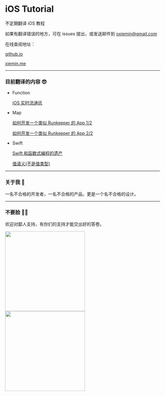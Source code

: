 # iOS Tutorial

不定期翻译 iOS 教程

如果有翻译错误的地方，可在 issues 提出，或发送邮件到 [oxiemin@gmail.com](mailto:oxiemin@gmail.com)

在线查阅地址：

[github.io](https://ixiemin.github.io/iOS-Tutorial/)

[xiemin.me](http://xiemin.me/ios-tutorial/)

---

### 目前翻译的内容 😎

* Function

	[iOS 实时流通讯](https://ixiemin.github.io/iOS-Tutorial/function/real-time-communication-with-streams-tutorial-for-ios.html)
	
* Map

	[如何开发一个类似 Runkeeper 的 App 1/2](https://ixiemin.github.io/iOS-Tutorial/map/make-app-like-runkeeper-part-1-2.html)
	
	[如何开发一个类似 Runkeeper 的 App 2/2](https://ixiemin.github.io/iOS-Tutorial/map/make-app-like-runkeeper-part-2-2.html)

* Swift

	[Swift 和函数式编程的遗产](https://ixiemin.github.io/iOS-Tutorial/swift/tryswift-rob-napier-swift-legacy-functional-programming.html)

	[值语义(不是值类型)](https://ixiemin.github.io/iOS-Tutorial/swift/swift-gallagher-value-semantics.html)
	
---

### 关于我 🙂

一名不合格的开发者，一名不合格的产品，更是一个名不合格的设计。

---

### 不要脸 👨‍💻

欢迎对鄙人支持，有你们的支持才能交出好的答卷。

<img src="http://xiemin.me/ios-tutorial/assets/wechat-qrcode.png" width="260px"/>
<img src="http://xiemin.me/ios-tutorial/assets/alipay-qrcode.png" width="260px"/>




